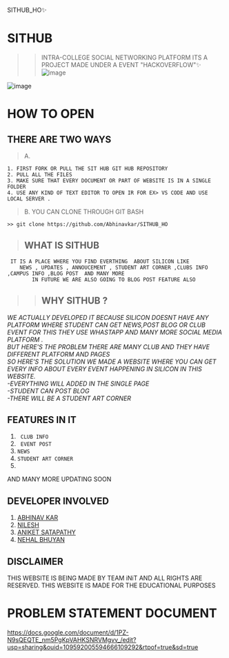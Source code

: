  SITHUB_HO✨

# SITHUB
>>INTRA-COLLEGE SOCIAL NETWORKING PLATFORM
> ITS A PROJECT MADE UNDER A EVENT "HACKOVERFLOW"✨
> ![image](https://user-images.githubusercontent.com/75711413/160278727-c8fa95e9-eb8e-42dc-a055-770eb18ed973.png)


![image](https://user-images.githubusercontent.com/75711413/160278748-f137cae8-461e-443f-9bdc-f7cc91c3a6c2.png)




<h1>HOW TO OPEN  </h1>

## THERE ARE TWO WAYS
>A.
```
1. FIRST FORK OR PULL THE SIT HUB GIT HUB REPOSITORY 
2. PULL ALL THE FILES
3. MAKE SURE THAT EVERY DOCUMENT OR PART OF WEBSITE IS IN A SINGLE FOLDER 
4. USE ANY KIND OF TEXT EDITOR TO OPEN IR FOR EX> VS CODE AND USE LOCAL SERVER .
```
>B. YOU CAN CLONE THROUGH GIT BASH  
``` 	
>> git clone https://github.com/Abhinavkar/SITHUB_HO
 ```
 > <H2> WHAT IS SITHUB</H2>
	 IT IS A PLACE WHERE YOU FIND EVERTHING  ABOUT SILICON LIKE 
		NEWS , UPDATES , ANNOUCEMENT , STUDENT ART CORNER ,CLUBS INFO ,CAMPUS INFO ,BLOG POST  AND MANY MORE 
			IN FUTURE WE ARE ALSO GOING TO BLOG POST FEATURE ALSO 
 

 >> <H2>WHY SITHUB ?
<em> 	WE ACTUALLY DEVELOPED IT BECAUSE SILICON DOESNT HAVE ANY PLATFORM WHERE STUDENT CAN GET NEWS,POST BLOG OR CLUB EVENT FOR THIS THEY USE WHASTAPP AND MANY MORE SOCIAL MEDIA PLATFORM .<br>
		BUT HERE'S THE PROBLEM THERE ARE MANY CLUB AND THEY HAVE  DIFFERENT PLATFORM AND PAGES
	<br>SO HERE'S THE SOLUTION WE MADE A WEBSITE WHERE YOU CAN GET EVERY INFO ABOUT EVERY EVENT HAPPENING IN SILICON IN THIS WEBSITE. <br>-EVERYTHING WILL ADDED IN THE SINGLE PAGE
    <br>-STUDENT CAN POST BLOG 
    <br>-THERE WILL BE A  STUDENT ART CORNER 
</em>

## FEATURES IN IT 
1. ``` CLUB INFO```
2. ``` EVENT POST```
3. ``` NEWS ```
4. ```STUDENT ART CORNER ```
5. ```  ```

AND MANY MORE UPDATING SOON 
## DEVELOPER INVOLVED 
1. <a href=https://github.com/Abhinavkar>ABHINAV KAR</a>
2. <a href=https://github.com/nileshkr17>NILESH </a>
3. <a href= "https://github.com/aniketsat">ANIKET SATAPATHY  </a>
4. <a href= "https://github.com/nehal-03">NEHAL BHUYAN  </a>
## DISCLAIMER 
 THIS WEBSITE IS BEING MADE BY TEAM iNiT AND ALL RIGHTS ARE RESERVED. THIS WEBSITE IS MADE FOR THE EDUCATIONAL PURPOSES 



# PROBLEM STATEMENT DOCUMENT 
https://docs.google.com/document/d/1PZ-N9sQEQTE_nm5PgKpVAHKSNRVMgvv_/edit?usp=sharing&ouid=109592005594666109292&rtpof=true&sd=true
